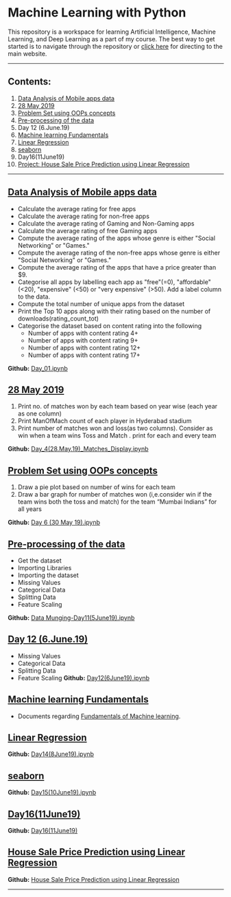 # Machine Learning with Python

This repository is a workspace for learning Artificial Intelligence, Machine Learning, and Deep Learning as a part of my course. The best way to get started is to navigate through the repository or [click here](https://sites.google.com/view/2210416132-internship-on-data-/home) for directing to the main website.

---

## Contents: 

1. [Data Analysis of Mobile apps data](#data-analysis-of-mobile-apps-data)
2. [28 May 2019](#28-May-2019)
3. [Problem Set using OOPs concepts](#problem-set-using-oops-concepts)
4. [Pre-processing of the data](#pre-processing-of-the-data)
5. Day 12 (6.June.19)
6. [Machine learning Fundamentals](#machine-learning-fundamentals)
7. [Linear Regression](#linear-regression)
8. [seaborn](#seaborn)
9. Day16(11June19)
10. [Project: House Sale Price Prediction using Linear Regression](#house-sale-price-prediction-using-linear-regression)

---

## [Data Analysis of Mobile apps data](#contents:)

 - Calculate the average rating for free apps
 - Calculate the average rating for non-free apps
 - Calculate the average rating of Gaming and Non-Gaming apps
 - Calculate the average rating of free Gaming apps
 - Compute the average rating of the apps whose genre is either "Social Networking" or "Games."
 - Compute the average rating of the non-free apps whose genre is either "Social Networking" or "Games."
 - Compute the average rating of the apps that have a price greater than $9.
 - Categorise all apps by labelling each app as "free"(=0),  "affordable" (<20), "expensive" (<50) or "very expensive" (>50). Add a label column to the data.
 - Compute the total number of unique apps from the dataset
 - Print the Top 10 apps along with their rating based on the number of downloads(rating_count_tot)
 - Categorise the dataset based on content rating into the following
   - Number of apps with content rating 4+
   - Number of apps with content rating 9+
   - Number of apps with content rating 12+
   - Number of apps with content rating 17+
  
**Github:** [Day_01.ipynb](https://github.com/Ikarthikmb/Machine-Learning-Notebook/blob/master/Day_01.ipynb)

## [28 May 2019](#contents:)

1. Print no. of matches won by each team based on year wise (each year as one column)
2. Print  ManOfMach count of each player in  Hyderabad stadium
3. Print number of matches won and loss(as two columns). Consider as win when a team wins Toss  and Match . print for each and every team

**Github:** [Day_4(28.May.19)_Matches_Display.ipynb](https://github.com/Ikarthikmb/Machine-Learning-Notebook/blob/master/Day_4(28.May.19)_Matches_Display.ipynb)

## [Problem Set using OOPs concepts](#contents:)

1. Draw a pie plot based on number of wins for each team
2. Draw a bar graph for number of matches won (i,e.consider win if the team wins both the toss and match)  for the team “Mumbai Indians” for all years

**Github:** [Day 6 (30 May 19).ipynb](https://github.com/Ikarthikmb/Machine-Learning-Notebook/blob/master/Day%206%20(30%20May%2019).ipynb)

## [Pre-processing of the data](#contents:)

- Get the dataset
- Importing Libraries
- Importing the dataset
- Missing Values
- Categorical Data
- Splitting Data
- Feature Scaling

**Github:** [Data Munging-Day11(5June19).ipynb](https://github.com/Ikarthikmb/Machine-Learning-Notebook/blob/master/Data%20Munging-Day11%285June19%29.ipynb)

## [Day 12 (6.June.19)](#contents:)

- Missing Values
- Categorical Data
- Splitting Data
- Feature Scaling
**Github:** [Day12(6June19).ipynb](https://github.com/Ikarthikmb/Machine-Learning-Notebook/blob/master/Day12(6June19).ipynb)

## [Machine learning Fundamentals](#contents:)

- Documents regarding [Fundamentals of Machine learning](https://drive.google.com/drive/folders/1F1PCaI1fz_JQzVSEK3K7v2KbqFfbZ6cf).

## [Linear Regression](#contents:)

**Github:** [Day14(8June19).ipynb](https://github.com/Ikarthikmb/Machine-Learning-Notebook/blob/master/Day14(8June19).ipynb)

## [seaborn](#contents:)

**Github:** [Day15(10June19).ipynb](https://github.com/Ikarthikmb/Machine-Learning-Notebook/blob/master/Day15(10June19).ipynb)

## [Day16(11June19)](#contents:)

**Github:** [Day16(11June19)](https://github.com/Ikarthikmb/Machine-Learning-Notebook/blob/master/Day16(11June19).ipynb)

## [House Sale Price Prediction using Linear Regression](#contents:)

**Github:** [House Sale Price Prediction using Linear Regression](https://github.com/Ikarthikmb/Machine-Learning-Notebook/blob/master/Project2.ipynb)

---
